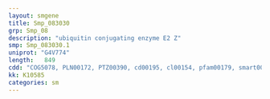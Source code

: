 ```yaml
---
layout: smgene
title: Smp_083030
grp: Smp_08
description: "ubiquitin conjugating enzyme E2 Z"
smp: Smp_083030.1
uniprot: "G4V774"
length:   849
cdd: "COG5078, PLN00172, PTZ00390, cd00195, cl00154, pfam00179, smart00212"
kk: K10585
categories: sm
---
```

